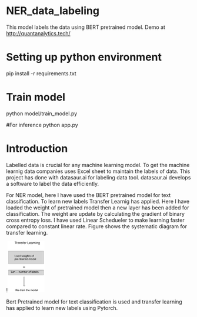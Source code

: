 # NER_data_labeling
This model labels the data using BERT pretrained model.
Demo at http://quantanalytics.tech/
# Setting up python environment 

pip install -r requirements.txt

# Train model 
python model/train_model.py

#For inference
python app.py


# Introduction

Labelled data is crucial for any machine learning model. To get the machine learnig data companies uses Excel sheet to maintain the labels of data. This project has done with datasaur.ai for labeling data tool. datasaur.ai develops a software to label the data efficiently. 

For NER model, here I have used the BERT pretrained model for text classification.  To learn new labels Transfer Learnig has applied. Here I have loaded the weight of pretrained model then a new layer has been added for classification. The weight are update by calculating the gradient of binary cross entropy loss. I have used Linear Schedueler to make learning faster compared to constant linear rate. Figure shows the systematic diagram for transfer learning. 

!<img src="TL.png" width="100">

Bert Pretrained model for text classification is used and transfer learning has applied to learn new labels using Pytorch.
